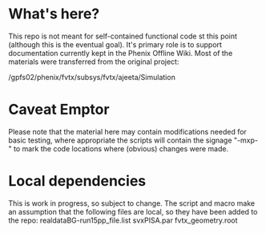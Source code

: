 # What's here?
This repo is not meant for self-contained functional code st this point (although this is the eventual goal).
It's primary role is to support documentation currently kept in the Phenix Offline Wiki. Most of the materials
were transferred from the original project:

   /gpfs02/phenix/fvtx/subsys/fvtx/ajeeta/Simulation

# Caveat Emptor
Please note that the material here may contain modifications needed for basic testing, where appropriate the scripts will contain the signage "-mxp-" to mark the code locations where (obvious) changes were made.

# Local dependencies
This is work in progress, so subject to change. The script and macro make an assumption that
the following files are local, so they have been added to the repo:
   realdataBG-run15pp_file.list
   svxPISA.par
   fvtx_geometry.root
